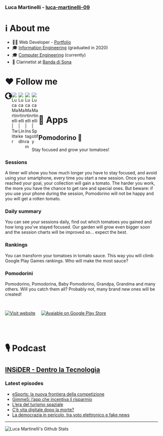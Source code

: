 ### Luca Martinelli - [luca-martinelli-09][websiteGit]

# ℹ About me
- 👨‍💻 Web Developer - [Portfolio][website]
- 🎓 [Information Engineering][siteUniPDIE] (graduated in 2020)
- 🎓 [Computer Engineering][siteUniPDCE] (currently)
- 🎵 Clarinetist at [Banda di Sona][siteCBS]

# ❤ Follow me
[<img align="left" alt="lucamartinelli.hopto.org" width="22px" src="https://raw.githubusercontent.com/iconic/open-iconic/master/svg/globe.svg" />][website]
[<img align="left" alt="Luca Martinelli | Twitter" width="22px" src="https://cdn.jsdelivr.net/npm/simple-icons@v3/icons/twitter.svg" />][twitter]
[<img align="left" alt="Luca Martinelli | LinkedIn" width="22px" src="https://cdn.jsdelivr.net/npm/simple-icons@v3/icons/linkedin.svg" />][linkedin]
[<img align="left" alt="Luca Martinelli | Instagram" width="22px" src="https://cdn.jsdelivr.net/npm/simple-icons@v3/icons/instagram.svg" />][instagram]
[<img align="left" alt="Luca Martinelli | Spotify" width="22px" src="https://cdn.jsdelivr.net/npm/simple-icons@3.4.0/icons/spotify.svg" />][spotify]

<br />
<br />

# 🧬 Apps

## Pomodorino 🍅
Stay focused and grow your tomatoes!

### Sessions
A timer will show you how much longer you have to stay focused, and avoid using your smartphone, every time you start a new session.
Once you have reached your goal, your collection will gain a tomato. The harder you work, the more you have the chance to get rare and special ones. 
But beware: if you use your phone during the session, Pomodorino will not be happy and you will get a rotten tomato.

### Daily summary
You can see your sessions daily, find out which tomatoes you gained and how long you’ve stayed focused. Our garden will grow even bigger soon and the session charts will be improved so... expect the best.

### Rankings
You can transform your tomatoes in tomato sauce. This way you will climb Google Play Games rankings. Who will make the most sauce?

### Pomodorini
Pomodorino, Pomodorina, Baby Pomodorino, Grandpa, Grandma and many others. Will you catch them all? Probably not, many brand new ones will be created!

<br />

[<img alt="Visit website" style="margin-right: 15px" width="55px" src="https://lucamartinelli.hopto.org/PomodorinoApp/style/res/logo.svg">][websitePomodorino]
[<img alt="Avaiable on Google Play Store" width="180px" src="https://lucamartinelli.hopto.org/PomodorinoApp/style/res/google-play-badge.svg">][pomodorinoPlayStore]

<br />
<br />

# 🎙 Podcast
## [INSiDER - Dentro la Tecnologia][siteINSiDER]
### Latest episodes
<!-- INSIDER:START -->
- [eSports: la nuova frontiera della competizione](https://www.dentrolatecnologia.it/S2E47)
- [Gimme5: l’app che incentiva il risparmio](https://www.dentrolatecnologia.it/S2E46)
- [L’era del turismo spaziale](https://www.dentrolatecnologia.it/S2E45)
- [C’è vita digitale dopo la morte?](https://www.dentrolatecnologia.it/S2E44)
- [La democrazia in pericolo, tra voto elettronico e fake news](https://www.dentrolatecnologia.it/S2E43)
<!-- INSIDER:END -->

---

<img alt="Luca Martinelli's Github Stats" src="https://github-readme-stats.vercel.app/api?username=luca-martinelli-09&show_icons=true&hide_border=true" />

[websiteGit]: https://github.com/luca-martinelli-09
[website]: https://lucamartinelli.hopto.org
[twitter]: https://twitter.com/LucaMartinelli0
[linkedin]: https://www.linkedin.com/in/luca-martinelli/
[instagram]: https://www.instagram.com/luca.martinelli.09/
[spotify]: https://open.spotify.com/user/martinelli_luca_official
[websitePomodorino]: https://lucamartinelli.hopto.org/PomodorinoApp
[pomodorinoPlayStore]: https://play.google.com/store/apps/details?id=com.lucamartinelli.pomodorino
[siteUniPDIE]: https://didattica.unipd.it/off/2017/LT/IN/IN0513
[siteUniPDCE]: https://didattica.unipd.it/off/2020/LM/IN/IN2547
[siteCBS]: https://www.bandadisona.it
[siteINSiDER]: https://www.dentrolatecnologia.it